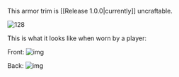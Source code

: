 
This armor trim is [[Release 1.0.0|currently]] uncraftable.

![128](https://i.imgur.com/OjUr8dO.png)

This is what it looks like when worn by a player:

Front:
![img](https://i.imgur.com/8jwgnlg.png)

Back:
![img](https://i.imgur.com/DaunCJO.png)